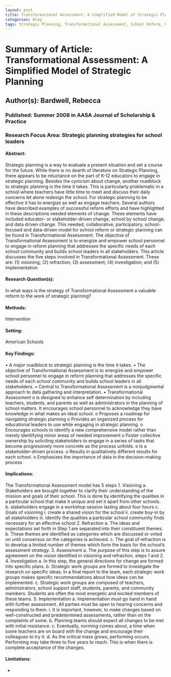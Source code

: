 ```yaml
---
layout: post
title: Transformational Assessment: A Simplified Model of Strategic Planning
categories: Blog
tags: Strategic Planning, Transformational Assessment, School Reform, Educational Leadership, Change
---
```


# Summary of Article: Transformational Assessment: A Simplified Model of Strategic Planning

## Author(s): Bardwell, Rebecca

### Published: Summer 2008 in AASA Journal of Scholarship & Practice

### Research Focus Area: Strategic planning strategies for school leaders

#### Abstract:
Strategic planning is a way to evaluate a present situation and set a course for the future. While there is no dearth of literature on Strategic Planning, there appears to be reluctance on the part of K-12 educators to engage in strategic planning. Besides the cynicism about change, another roadblock to strategic planning is the time it takes. This is particularly problematic in a school where teachers have little time to meet and discuss their daily concerns let alone redesign the school. For strategic planning to be effective it has to energize as well as engage teachers. Several authors have described examples of successful reform efforts and have highlighted in these descriptions needed elements of change. These elements have included educator- or stakeholder-driven change, school by school change, and data driven change. This needed, collaborative, participatory, school-focused and data-driven model for school reform or strategic planning can be found in Transformational Assessment. The objective of Transformational Assessment is to energize and empower school personnel to engage in reform planning that addresses the specific needs of each school community and builds school leaders in all stakeholders. This article discusses the five steps involved in Transformational Assessment. These are: (1) visioning; (2) refraction; (3) assessment; (4) investigation; and (5) implementation


#### Research Question(s):
In what ways is the strategy of Transformational Assessment a valuable reform to the work of strategic planning?


#### Methods:
Intervention


#### Setting:
American Schools


#### Key Findings:
• A major roadblock to strategic planning is the time it takes. • The objective of Transformational Assessment is to energize and empower school personnel to engage in reform planning that addresses the specific needs of each school community and builds school leaders in all stakeholders. • Central to Transformational Assessment is a nonjudgmental approach to data gathering and interpretation. • Transformational Assessment o is designed to enhance self determination by including teachers, students, and parents as well as administrators in the planning of school matters. It encourages school personnel to acknowledge they have knowledge in what makes an ideal school. o Proposes a roadmap for navigating strategic planning o Provides an organized process for educational leaders to use while engaging in strategic planning. o Encourages schools to identify a new comprehensive model rather than merely identifying minor areas of needed improvement o Foster collective ownership by soliciting stakeholders to engage in a series of tasks that become progressively more concrete as the process unfolds. o Is a stakeholder-driven process. o Results in qualitatively different results for each school. o Emphasizes the importance of data in the decision-making process 


#### Implications:
The Transformational Assessment model has 5 steps 1. Visioning a. Stakeholders are brought together to clarify their understanding of the mission and goals of their school. This is done by identifying the qualities in a particular school that make it unique and set it apart from other schools. b. stakeholders engage in a workshop session lasting about four hours c. Goals of visioning i. create a shared vision for the school ii. create buy-in by all stakeholders iii. identify the qualities a particular school community finds necessary for an effective school 2. Refraction a. The ideas and expectations set forth in Step 1 are separated into their constituent themes. b. These themes are identified as categories which are discussed or voted on until consensus on the categories is achieved. c. The goal of refraction is to develop a limited number of themes which form the basis for the school’s assessment strategy. 3. Assessment a. The purpose of this step is to assure agreement on the vision identified in visioning and refraction, steps 1 and 2.  4. Investigation a. In this step, the general directions for change are formed into specific plans. b. Strategic work groups are formed to investigate the research on specific ideas. In a final report to the team, each strategic work groups makes specific recommendations about how ideas can be implemented. c. Strategic work groups are composed of teachers, administrators, school support staff, students, parents, and community members. Students are often the most energetic and excited members of these teams. 5. Implementation a. Implementation must go hand in hand with further assessment. All parties must be open to hearing concerns and responding to them. i. It is important, however, to make changes based on well-constructed and predetermined assessments, rather than on the complaints of some. b. Planning teams should expect all changes to be met with initial resistance. c. Eventually, norming comes about, a time when some teachers are on board with the change and encourage their colleagues to try it. d. As the critical mass grows, performing occurs. Performing may take three to five years to reach. This is when there is complete acceptance of the changes. 


#### Limitations:
-


